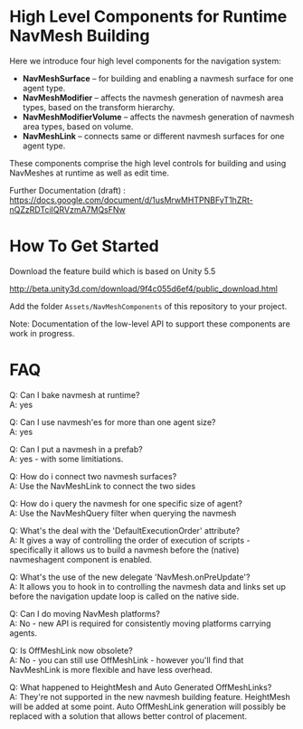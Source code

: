 # High Level Components for Runtime NavMesh Building

Here we introduce four high level components for the navigation system:

* __NavMeshSurface__ – for building and enabling a navmesh surface for one agent type.
* __NavMeshModifier__ – affects the navmesh generation of navmesh area types, based on the transform hierarchy.
* __NavMeshModifierVolume__ – affects the navmesh generation of navmesh area types, based on volume.
* __NavMeshLink__ – connects same or different navmesh surfaces for one agent type.

These components comprise the high level controls for building and using NavMeshes at runtime as well as edit time.

Further Documentation (draft) :
https://docs.google.com/document/d/1usMrwMHTPNBFyT1hZRt-nQZzRDTciIQRVzmA7MQsFNw

# How To Get Started

Download the feature build which is based on Unity 5.5

http://beta.unity3d.com/download/9f4c055d6ef4/public_download.html

Add the folder `Assets/NavMeshComponents` of this repository to your project.

Note: Documentation of the low-level API to support these components are work in progress.

# FAQ

Q: Can I bake navmesh at runtime?  
A: yes

Q: Can I use navmesh'es for more than one agent size?  
A: yes

Q: Can I put a navmesh in a prefab?  
A: yes - with some limitiations.

Q: How do i connect two navmesh surfaces?  
A: Use the NavMeshLink to connect the two sides

Q: How do i query the navmesh for one specific size of agent?  
A: Use the NavMeshQuery filter when querying the navmesh

Q: What's the deal with the 'DefaultExecutionOrder' attribute?  
A: It gives a way of controlling the order of execution of scripts - specifically it allows us to build a navmesh before the
(native) navmeshagent component is enabled.

Q: What's the use of the new delegate 'NavMesh.onPreUpdate'?  
A: It allows you to hook in to controlling the navmesh data and links set up before the navigation update loop is called on the native side.

Q: Can I do moving NavMesh platforms?  
A: No - new API is required for consistently moving platforms carrying agents.

Q: Is OffMeshLink now obsolete?  
A: No - you can still use OffMeshLink - however you'll find that NavMeshLink is more flexible and have less overhead.

Q: What happened to HeightMesh and Auto Generated OffMeshLinks?  
A: They're not supported in the new navmesh building feature. HeightMesh will be added at some point. Auto OffMeshLink generation will possibly be replaced with a solution that allows better control of placement.
